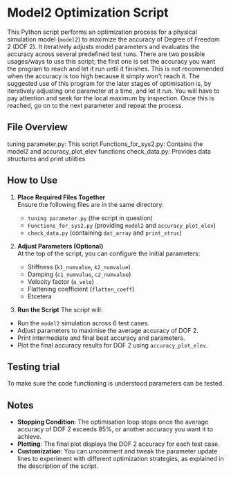 # Model2 Optimization Script
This Python script performs an optimization process for a physical simulation model (`model2`) to maximize the accuracy of Degree of Freedom 2 (DOF 2). It iteratively adjusts model parameters and evaluates the accuracy across several predefined test runs. There are two possible usages/ways to use this script; the first one is set the accuracy you want the program to reach and let it run until it finishes. This is not recommended when  the accuracy is too high because it simply won't reach it. The suggested use of this program for the later stages of optimisation is, by iteratively adjusting one parameter at a time, and let it run. You will have to pay attention and seek for the local maximum by inspection. Once this is reached, go on to the next parameter and repeat the process. 

## File Overview
tuning parameter.py:          This script
Functions_for_sys2.py:        Contains the model2 and accuracy_plot_elev functions
check_data.py:                Provides data structures and print utilities


## How to Use
1. **Place Required Files Together**  
   Ensure the following files are in the same directory:
   - `tuning parameter.py` (the script in question)
   - `Functions_for_sys2.py` (providing `model2` and `accuracy_plot_elev`)
   - `check_data.py` (containing `dat_array` and `print_struc`)

2. **Adjust Parameters (Optional)**  
   At the top of the script, you can configure the initial parameters:
   - Stiffness (`k1_numvalue`, `k2_numvalue`)
   - Damping (`c1_numvalue`, `c2_numvalue`)
   - Velocity factor (`a_velo`)
   - Flattening coefficient (`flatten_coeff`)
   - Etcetera

3. **Run the Script**
The script will:
- Run the `model2` simulation across 6 test cases.
- Adjust parameters to maximise the average accuracy of DOF 2.
- Print intermediate and final best accuracy and parameters.
- Plot the final accuracy results for DOF 2 using `accuracy_plot_elev`.

## Testing trial
To make sure the code functioning is understood parameters can be tested.  

## Notes
- **Stopping Condition**: The optimisation loop stops once the average accuracy of DOF 2 exceeds 85%, or another accuracy you want it to achieve.
- **Plotting**: The final plot displays the DOF 2 accuracy for each test case.
- **Customization**: You can uncomment and tweak the parameter update lines to experiment with different optimization strategies, as explained in the description of the script.

